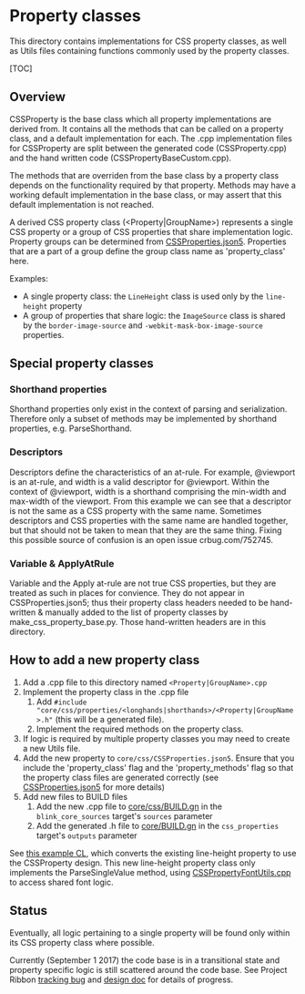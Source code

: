 # Property classes

This directory contains implementations for CSS property classes, as well as
Utils files containing functions commonly used by the property classes.

[TOC]

## Overview

CSSProperty is the base class which all property implementations are derived
from. It contains all the methods that can be called on a property class, and a
default implementation for each. The .cpp implementation files for
CSSProperty are split between the generated code (CSSProperty.cpp) and the
hand written code (CSSPropertyBaseCustom.cpp).

The methods that are overriden from the base class by a property class depends
on the functionality required by that property. Methods may have a working
default implementation in the base class, or may assert that this default
implementation is not reached.

A derived CSS property class (<Property|GroupName\>) represents a
single CSS property or a group of CSS properties that share implementation
logic. Property groups can be determined from
[CSSProperties.json5](https://cs.chromium.org/chromium/src/third_party/WebKit/Source/core/css/CSSProperties.json5).
Properties that are a part of a group define the group class name as
'property_class' here.

Examples:

*   A single property class: the `LineHeight` class is used only by
    the `line-height` property
*   A group of properties that share logic: the `ImageSource`
    class is shared by the `border-image-source` and
    `-webkit-mask-box-image-source` properties.

## Special property classes

### Shorthand properties

Shorthand properties only exist in the context of parsing and serialization.
Therefore only a subset of methods may be implemented by shorthand properties,
e.g. ParseShorthand.

### Descriptors

Descriptors define the characteristics of an at-rule. For example, @viewport is
an at-rule, and width is a valid descriptor for @viewport. Within the context of
@viewport, width is a shorthand comprising the min-width and max-width of the
viewport. From this example we can see that a descriptor is not the same as a
CSS property with the same name. Sometimes descriptors and CSS properties with
the same name are handled together, but that should not be taken to mean that
they are the same thing. Fixing this possible source of confusion is an open
issue crbug.com/752745.

### Variable & ApplyAtRule

Variable and the Apply at-rule are not true CSS properties, but they are treated
as such in places for convience. They do not appear in CSSProperties.json5; thus
their property class headers needed to be hand-written & manually added to the
list of property classes by make_css_property_base.py. Those hand-written
headers are in this directory.

## How to add a new property class

1.  Add a .cpp file to this directory named
    `<Property|GroupName>.cpp`
2.  Implement the property class in the .cpp file
    1.  Add `#include "core/css/properties/<longhands|shorthands>/<Property|GroupName>.h"`
        (this will be a generated file).
    2.  Implement the required methods on the property class.
3.  If logic is required by multiple property classes you may need to create a
    new Utils file.
4.  Add the new property to `core/css/CSSProperties.json5`. Ensure that you
    include the 'property_class' flag and the 'property_methods' flag so that
    the property class files are generated correctly (see
    [CSSProperties.json5](https://cs.chromium.org/chromium/src/third_party/WebKit/Source/core/css/CSSProperties.json5)
    for more details)
5.  Add new files to BUILD files
    1.  Add the new .cpp file to
        [core/css/BUILD.gn](https://codesearch.chromium.org/chromium/src/third_party/WebKit/Source/core/css/BUILD.gn)
        in the `blink_core_sources` target's `sources` parameter
    2.  Add the generated .h file to
        [core/BUILD.gn](https://codesearch.chromium.org/chromium/src/third_party/WebKit/Source/core/BUILD.gn)
        in the `css_properties` target's `outputs` parameter

See [this example CL](https://codereview.chromium.org/2735093005), which
converts the existing line-height property to use the CSSProperty design.
This new line-height property class only implements the ParseSingleValue method,
using
[CSSPropertyFontUtils.cpp](https://cs.chromium.org/chromium/src/third_party/WebKit/Source/core/css/properties/CSSPropertyFontUtils.h)
to access shared font logic.

## Status

Eventually, all logic pertaining to a single property will be found only
within its CSS property class where possible.

Currently (September 1 2017) the code base is in a transitional state and
property specific logic is still scattered around the code base. See Project
Ribbon
[tracking bug](https://bugs.chromium.org/p/chromium/issues/detail?id=545324) and
[design doc](https://docs.google.com/document/d/1ywjUTmnxF5FXlpUTuLpint0w4TdSsjJzdWJqmhNzlss/edit#heading=h.1ckibme4i78b)
for details of progress.
